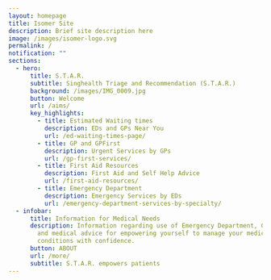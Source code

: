 ```yaml
---
layout: homepage
title: Isomer Site
description: Brief site description here
image: /images/isomer-logo.svg
permalink: /
notification: ""
sections:
  - hero:
      title: S.T.A.R.
      subtitle: Singhealth Triage and Recommendation (S.T.A.R.)
      background: /images/IMG_0009.jpg
      button: Welcome
      url: /aims/
      key_highlights:
        - title: Estimated Waiting times
          description: EDs and GPs Near You
          url: /ed-waiting-times-page/
        - title: GP and GPFirst
          description: Urgent Services by GPs
          url: /gp-first-services/
        - title: First Aid Resources
          description: First Aid and Self Help Advice
          url: /first-aid-resources/
        - title: Emergency Department
          description: Emergency Services by EDs
          url: /emergency-department-services-by-specialty/
  - infobar:
      title: Information for Medical Needs
      description: Information regarding use of Emergency Department, GP+, GP-First
        and medical advice for empowering yourself to manage your medical
        conditions with confidence.
      button: ABOUT
      url: /more/
      subtitle: S.T.A.R. empowers patients
---
```

